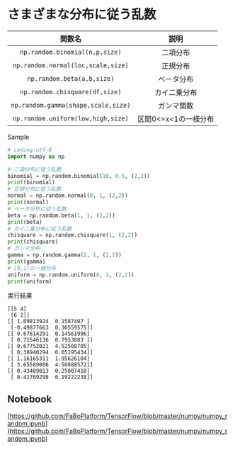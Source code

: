 # さまざまな分布に従う乱数

|関数名|説明|
|:-:|:-:|
|`np.random.binomial(n,p,size)`|二項分布|
|`np.random.normal(loc,scale,size)`|正規分布|
|`np.random.beta(a,b,size)`|ベータ分布|
|`np.random.chisquare(df,size)`|カイ二乗分布|
|`np.random.gamma(shape,scale,size)`|ガンマ関数|
|`np.random.uniform(low,high,size)`|区間0<=x<1の一様分布|

Sample

```python
# coding:utf-8
import numpy as np

# 二項分布に従う乱数
binomial = np.random.binomial(10, 0.5, (2,2))
print(binomial)
# 正規分布に従う乱数
normal = np.random.normal(0, 1, (2,2))
print(normal)
# ベータ分布に従う乱数
beta = np.random.beta(1, 1, (2,2))
print(beta)
# カイ二乗分布に従う乱数
chisquare = np.random.chisquare(1, (2,2))
print(chisquare)
# ガンマ分布
gamma = np.random.gamma(2, 1, (2,2))
print(gamma)
# [0,1)の一様分布
uniform = np.random.uniform(0, 1, (2,2))
print(uniform)
```

実行結果

```
[[5 4]
 [6 2]]
[[ 1.09813924  0.1587407 ]
 [-0.49877663  0.36559575]]
[[ 0.67614291  0.14561996]
 [ 0.71546136  0.7953883 ]]
[[ 0.67752021  4.52508705]
 [ 0.38940294  0.05195434]]
[[ 1.16165311  1.95626104]
 [ 3.65589006  4.50888572]]
[[ 0.43489813  0.25007418]
 [ 0.42769298  0.19222238]]
```

## Notebook

[https://github.com/FaBoPlatform/TensorFlow/blob/master/numpy/numpy_random.ipynb](https://github.com/FaBoPlatform/TensorFlow/blob/master/numpy/numpy_random.ipynb)

